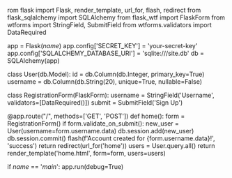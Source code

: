 rom flask import Flask, render_template, url_for, flash, redirect
from flask_sqlalchemy import SQLAlchemy
from flask_wtf import FlaskForm
from wtforms import StringField, SubmitField
from wtforms.validators import DataRequired

app = Flask(_name_)
app.config['SECRET_KEY'] = 'your-secret-key'
app.config['SQLALCHEMY_DATABASE_URI'] = 'sqlite:///site.db'
db = SQLAlchemy(app)

class User(db.Model):
    id = db.Column(db.Integer, primary_key=True)
    username = db.Column(db.String(20), unique=True, nullable=False)

class RegistrationForm(FlaskForm):
    username = StringField('Username', validators=[DataRequired()])
    submit = SubmitField('Sign Up')

@app.route("/", methods=['GET', 'POST'])
def home():
    form = RegistrationForm()
    if form.validate_on_submit():
        new_user = User(username=form.username.data)
        db.session.add(new_user)
        db.session.commit()
        flash(f'Account created for {form.username.data}!', 'success')
        return redirect(url_for('home'))
    users = User.query.all()
    return render_template('home.html', form=form, users=users)

if _name_ == '_main_':
    app.run(debug=True)
